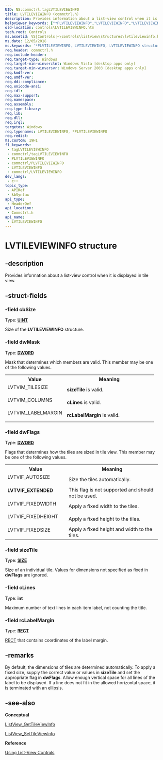 ```yaml
---
UID: NS:commctrl.tagLVTILEVIEWINFO
title: LVTILEVIEWINFO (commctrl.h)
description: Provides information about a list-view control when it is displayed in tile view.
helpviewer_keywords: ["*PLVTILEVIEWINFO","LVTILEVIEWINFO","LVTILEVIEWINFO structure [Windows Controls]","LVTVIF_EXTENDED","PLVTILEVIEWINFO","PLVTILEVIEWINFO structure pointer [Windows Controls]","commctrl/LVTILEVIEWINFO","commctrl/PLVTILEVIEWINFO","controls.LVTILEVIEWINFO","controls.inet_LVTILEVIEWINFO","inet_LVTILEVIEWINFO","inet_LVTILEVIEWINFO_cpp"]
old-location: controls\LVTILEVIEWINFO.htm
tech.root: Controls
ms.assetid: VS|Controls|~\controls\listview\structures\lvtileviewinfo.htm
ms.date: 12/05/2018
ms.keywords: '*PLVTILEVIEWINFO, LVTILEVIEWINFO, LVTILEVIEWINFO structure [Windows Controls], LVTVIF_EXTENDED, PLVTILEVIEWINFO, PLVTILEVIEWINFO structure pointer [Windows Controls], commctrl/LVTILEVIEWINFO, commctrl/PLVTILEVIEWINFO, controls.LVTILEVIEWINFO, controls.inet_LVTILEVIEWINFO, inet_LVTILEVIEWINFO, inet_LVTILEVIEWINFO_cpp'
req.header: commctrl.h
req.include-header: 
req.target-type: Windows
req.target-min-winverclnt: Windows Vista [desktop apps only]
req.target-min-winversvr: Windows Server 2003 [desktop apps only]
req.kmdf-ver: 
req.umdf-ver: 
req.ddi-compliance: 
req.unicode-ansi: 
req.idl: 
req.max-support: 
req.namespace: 
req.assembly: 
req.type-library: 
req.lib: 
req.dll: 
req.irql: 
targetos: Windows
req.typenames: LVTILEVIEWINFO, *PLVTILEVIEWINFO
req.redist: 
ms.custom: 19H1
f1_keywords:
 - tagLVTILEVIEWINFO
 - commctrl/tagLVTILEVIEWINFO
 - PLVTILEVIEWINFO
 - commctrl/PLVTILEVIEWINFO
 - LVTILEVIEWINFO
 - commctrl/LVTILEVIEWINFO
dev_langs:
 - c++
topic_type:
 - APIRef
 - kbSyntax
api_type:
 - HeaderDef
api_location:
 - Commctrl.h
api_name:
 - LVTILEVIEWINFO
---
```


# LVTILEVIEWINFO structure


## -description

Provides information about a list-view control when it is displayed in tile view.

## -struct-fields

### -field cbSize

Type: <b><a href="https://docs.microsoft.com/windows/desktop/WinProg/windows-data-types">UINT</a></b>

Size of the <b>LVTILEVIEWINFO</b> structure.

### -field dwMask

Type: <b><a href="https://docs.microsoft.com/windows/desktop/WinProg/windows-data-types">DWORD</a></b>

Mask that determines which members are valid. This member may be one of the following values.

<table>
<tr>
<th>Value</th>
<th>Meaning</th>
</tr>
<tr>
<td width="40%"><a id=""></a><dl>
<dt><b></b></dt>
<dt>LVTVIM_TILESIZE</dt>
</dl>
</td>
<td width="60%">
<b>sizeTile</b> is valid.

</td>
</tr>
<tr>
<td width="40%"><a id=""></a><dl>
<dt><b></b></dt>
<dt>LVTVIM_COLUMNS</dt>
</dl>
</td>
<td width="60%">
<b>cLines</b> is valid.

</td>
</tr>
<tr>
<td width="40%"><a id=""></a><dl>
<dt><b></b></dt>
<dt>LVTVIM_LABELMARGIN</dt>
</dl>
</td>
<td width="60%">
<b>rcLabelMargin</b> is valid.

</td>
</tr>
</table>

### -field dwFlags

Type: <b><a href="https://docs.microsoft.com/windows/desktop/WinProg/windows-data-types">DWORD</a></b>

Flags that determines how the tiles are sized in tile view. This member may be one of the following values.

<table>
<tr>
<th>Value</th>
<th>Meaning</th>
</tr>
<tr>
<td width="40%"><a id=""></a><dl>
<dt><b></b></dt>
<dt>LVTVIF_AUTOSIZE</dt>
</dl>
</td>
<td width="60%">
Size the tiles automatically.

</td>
</tr>
<tr>
<td width="40%"><a id="LVTVIF_EXTENDED"></a><a id="lvtvif_extended"></a><dl>
<dt><b>LVTVIF_EXTENDED</b></dt>
</dl>
</td>
<td width="60%">
This flag is not supported and should not be used.

</td>
</tr>
<tr>
<td width="40%"><a id=""></a><dl>
<dt><b></b></dt>
<dt>LVTVIF_FIXEDWIDTH</dt>
</dl>
</td>
<td width="60%">
Apply a fixed width to the tiles.

</td>
</tr>
<tr>
<td width="40%"><a id=""></a><dl>
<dt><b></b></dt>
<dt>LVTVIF_FIXEDHEIGHT</dt>
</dl>
</td>
<td width="60%">
Apply a fixed height to the tiles.

</td>
</tr>
<tr>
<td width="40%"><a id=""></a><dl>
<dt><b></b></dt>
<dt>LVTVIF_FIXEDSIZE</dt>
</dl>
</td>
<td width="60%">
Apply a fixed height and width to the tiles.

</td>
</tr>
</table>

### -field sizeTile

Type: <b><a href="https://docs.microsoft.com/previous-versions/dd145106(v=vs.85)">SIZE</a></b>

Size of an individual tile. Values for dimensions not specified as fixed in <b>dwFlags</b> are ignored.

### -field cLines

Type: <b>int</b>

Maximum number of text lines in each item label, not counting the title.

### -field rcLabelMargin

Type: <b><a href="/windows/desktop/api/windef/ns-windef-rect">RECT</a></b>


<a href="/windows/desktop/api/windef/ns-windef-rect">RECT</a> that contains coordinates of the label margin.

## -remarks

By default, the dimensions of tiles are determined automatically. To apply a fixed size, supply the correct value or values in <b>sizeTile</b> and set the appropriate flag in <b>dwFlags</b>. Allow enough vertical space for all lines of the label to be displayed. If a line does not fit in the allowed horizontal space, it is terminated with an ellipsis.

## -see-also

<b>Conceptual</b>



<a href="https://docs.microsoft.com/windows/desktop/api/commctrl/nf-commctrl-listview_gettileviewinfo">ListView_GetTileViewInfo</a>



<a href="https://docs.microsoft.com/windows/desktop/api/commctrl/nf-commctrl-listview_settileviewinfo">ListView_SetTileViewInfo</a>



<b>Reference</b>



<a href="https://docs.microsoft.com/windows/desktop/Controls/using-list-view-controls">Using List-View Controls</a>

